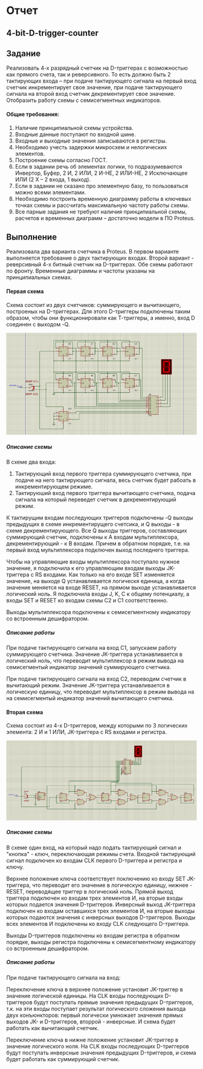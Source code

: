 # Отчет
## 4-bit-D-trigger-counter

## Задание
Реализовать 4-х разрядный счетчик на D-триггерах с возможностью как прямого счета, так и реверсивного. То есть должно быть 2 тактирующих входа – при подаче тактирующего сигнала на первый вход счетчик инкрементирует свое значение, при подаче тактирующего сигнала на второй вход счетчик декрементирует свое значение. Отобразить работу схемы с семисегментных индикаторов.
#### Общие требования:
1. Наличие принципиальной схемы устройства.
2. Входные данные поступают по входной шине.
3. Входные и выходные значения записываются в регистры.
4. Необходимо учесть задержки микросхем и нелогических элементов.
5. Построение схемы согласно ГОСТ.
6. Если в задании речь об элементах логики, то подразумеваются Инвертор, Буфер, 2 И, 2 ИЛИ, 2 И-НЕ, 2 ИЛИ-НЕ, 2 Исключающее ИЛИ (2 Х – 2 входа, 1 выход).
7. Если в задании не сказано про элементную базу, то пользоваться можно всеми элементами.
8. Необходимо построить временную диаграмму работы в ключевых точках схемы и рассчитать максимальную частоту работы схемы.
9. Все парные задания не требуют наличия принципиальной схемы, расчетов и временных диаграмм – достаточно модели в ПО Proteus.

## Выполнение
Реализовала два варианта счетчика в Proteus. В первом варианте выполняется требование о двух тактирующих входах. Второй вариант - реверсивный 4-х битный счетчик на D-триггерах. Обе схемы работают по фронту. Временные диаграммы и частоты указаны на принципиальных схемах.

#### Первая схема
Схема состоит из двух счетчиков: суммирующего и вычитающего, построеных на D-триггерах. Для этого D-триггеры подключены таким образом, чтобы они функционировали как Т-триггеры, а именно, вход D соединен с выходом -Q. 

![Рис. 1. Схема 1 в Proteus](Sch1_Pr.png)

##### Описание схемы
В схеме два входа:  
1. Тактирующий вход первого триггера суммирующего счетчика, при подаче на него тактирующего сигнала, весь счетчик будет рабоать в инкрементирующем режиме.
2. Тактируюший вход первого триггера вычитающего счетчика, подача сигнала на который переведет счетчик в декрементирующий режим.

К тактирущим входам последующих триггеров подключены -Q выходы предыдущих в схеме инкрементирущего счетсика, и Q выходы - в схеме декрементирующего. Все Q выходы триггеров, составляющих суммирующий счетчик, подключены к А входам мультиплексора, декрементирующий - к В входам. Причем в обратном порядке, т.е. на первый вход мультиплексора подключен выход последнего триггера.

Чтобы на управляющие входы мультиплексора поступало нужное значение, я подключила к его управляющим входам выходы JK-триггера с RS входами. Как только на его входе SET изменяется значение, на выходе Q устанавливается логическя единица, а когда значение меняется на входе RESET, на прямом выходе устанавливается логический ноль. Я подключила входы J, K, C к общему потенциалу, а входы SET и RESET ко входам схемы С2 и С1 соответственно.

Выходы мультиплексора подключены к семисегментному индикатору со встроенным дешифратором. 

##### Описание работы
При подаче тактирующего сигнала на вход С1, запускаем работу суммирующего счетчика. Значение JK-триггера устанавливается в логический ноль, что переводит мультиплексор в режим вывода на семисегментый индикатор значений суммирующего счетчика.

При подаче тактирующего сигнала на вход С2, переводим счетчик в вычитающий режим. Значение JK-триггера устанавливается в логическую единицу, что переводит мультиплексор в режим вывода на на семисегментый индикатор значений вычитающего счетчика.

#### Вторая схема
Схема состоит из 4-х D-триггеров, между которыми по 3 логических элемента: 2 И и 1 ИЛИ, JK-триггера с RS входами и регистра. 

![Рис. 2. Схема 2 в Proteus](Sch2_Pr.png)

##### Описание схемы
В схеме один вход, на который надо подать тактирующий сигнал и "кнопка" - ключ, переключающая режимы счета. Входной тактирующий сигнал подключен ко входам CLK первого D-триггера и регистра и ключу. 

Верхнее положение ключа соответствует поключению ко входу SET JK-триггера, что переводит его значение в логическую единицу, нижнее - RESET, переводящее триггер в логический ноль. Прямой выход триггера подключен ко входам трех элементов И, на вторые входы которых подается значения D-триггеров. Инверсный выход JK-триггера подключен ко входам оставшихся трех элементов И, на вторые выходы которых подаются значения с инверсных выходов D-триггеров. Выходы всех элементов И подключены ко входу CLK следующего D-триггера. 

Выходы D-триггеров подключены ко входам регистра в обратном порядке, выходы регистра подключены к семисегментному индикатору со встроенным дешифратором. 

##### Описание работы
При подаче тактирующего сигнала на вход:

Переключение ключа в верхнее положение установит JK-триггер в значение логической единицы. На CLK входы последующих D-триггеров будут поступать прямые значения предыдущих D-триггеров, т.к. на эти входы поступает результат логического сложения выхода двух конъюнкторов: первый логически умножает значения прямых выходов JK- и D-триггеров, вторрой - инверсные. И схема будет работать как вычитающий счетчик.

Переключение ключа в нижне положение установит JK-триггер в значение логического ноля. На CLK входы последующих D-триггеров будут поступать инверсные значения предыдущих D-триггеров, и схема будет работать как суммирующий счетчик.

